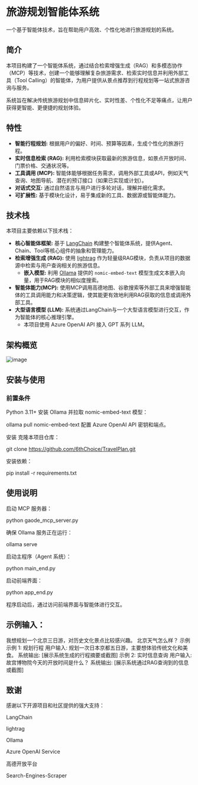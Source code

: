 # 旅游规划智能体系统

一个基于智能体技术，旨在帮助用户高效、个性化地进行旅游规划的系统。

## 简介

本项目构建了一个智能体系统，通过结合检索增强生成（RAG）和多模态协作（MCP）等技术，创建一个能够理解复杂旅游需求、检索实时信息并利用外部工具（Tool Calling）的智能体，为用户提供从景点推荐到行程规划等一站式旅游咨询与服务。

系统旨在解决传统旅游规划中信息碎片化、实时性差、个性化不足等痛点，让用户获得更智能、更便捷的规划体验。

## 特性

-   **智能行程规划:** 根据用户的偏好、时间、预算等因素，生成个性化的旅游行程。
-   **实时信息检索 (RAG):** 利用检索模块获取最新的旅游信息，如景点开放时间、门票价格、交通状况等。
-   **工具调用 (MCP):** 智能体能够根据任务需求，调用外部工具或API，例如天气查询、地图导航、潜在的预订接口（如果已实现或计划）。
-   **对话式交互:** 通过自然语言与用户进行多轮对话，理解并细化需求。
-   **可扩展性:** 基于模块化设计，易于集成新的工具、数据源或智能体能力。

## 技术栈

本项目主要依赖以下技术栈：

-   **核心智能体框架:** 基于 [LangChain](https://www.langchain.com/) 构建整个智能体系统，提供Agent、Chain、Tool等核心组件的抽象和管理能力。
-   **检索增强生成 (RAG):** 使用 [lightrag](https://github.com/your-lightrag-repo-link) 作为轻量级RAG模块，负责从项目的数据源中检索与用户查询相关的旅游信息。
    -   **嵌入模型:** 利用 [Ollama](https://ollama.com/) 提供的 `nomic-embed-text` 模型生成文本嵌入向量，用于RAG模块的相似度搜索。
-   **智能体能力(MCP):** 使用MCP调用高德地图、谷歌搜索等外部工具来增强智能体的工具调用能力和决策逻辑，使其能更有效地利用RAG获取的信息或调用外部工具。
-   **大型语言模型 (LLM):** 系统通过LangChain与一个大型语言模型进行交互，作为智能体的核心推理引擎。
    -   本项目使用 Azure OpenAI API 接入 GPT 系列 LLM。

## 架构概览
![image](https://github.com/user-attachments/assets/bf9f9b1b-b2cc-4202-ae25-7ecb8bb5d99b)



## 安装与使用

### 前置条件
Python 3.11+
安装 Ollama 并拉取 nomic-embed-text 模型：

ollama pull nomic-embed-text
配置 Azure OpenAI API 密钥和端点。

安装
克隆本项目仓库：

git clone https://github.com/6thChoice/TravelPlan.git

安装依赖：

pip install -r requirements.txt

## 使用说明

启动 MCP 服务器：

python gaode_mcp_server.py

确保 Ollama 服务正在运行：

ollama serve

启动主程序（Agent 系统）：

python main_end.py

启动前端界面：

python app_end.py

程序启动后，通过访问前端界面与智能体进行交互。

## 示例输入：

我想规划一个北京三日游，对历史文化景点比较感兴趣。
北京天气怎么样？
示例
示例 1: 规划行程
用户输入: 规划一次日本京都五日游，主要想体验传统文化和美食。
系统输出: [展示系统生成的行程摘要或截图]
示例 2: 实时信息查询
用户输入: 故宫博物院今天的开放时间是什么？
系统输出: [展示系统通过RAG查询到的信息或截图]

## 致谢
感谢以下开源项目和社区提供的强大支持：

LangChain

lightrag

Ollama

Azure OpenAI Service

高德开放平台

Search-Engines-Scraper
